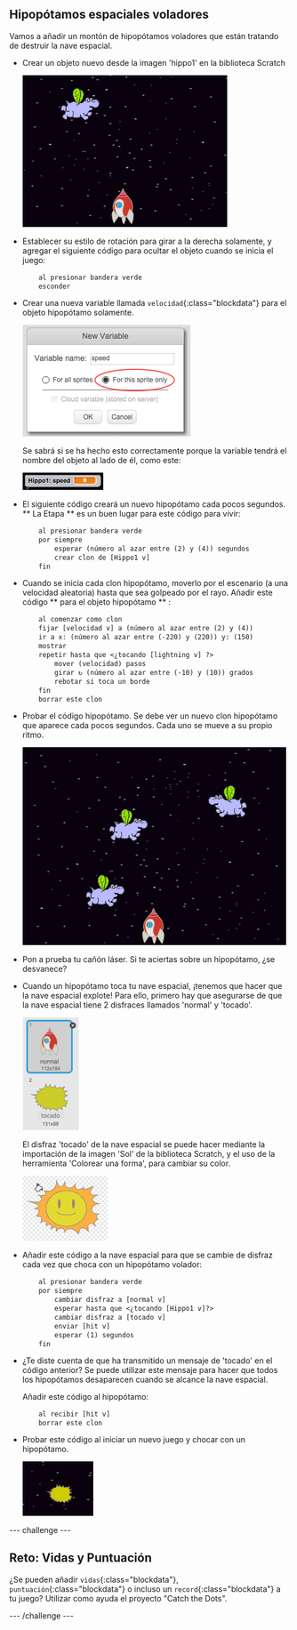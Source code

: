 ## Hipopótamos espaciales voladores

Vamos a añadir un montón de hipopótamos voladores que están tratando de destruir la nave espacial.

+ Crear un objeto nuevo desde la imagen 'hippo1' en la biblioteca Scratch

	![screenshot](images/invaders-hippo.png)

+ Establecer su estilo de rotación para girar a la derecha solamente, y agregar el siguiente código para ocultar el objeto cuando se inicia el juego:

	```blocks
		al presionar bandera verde
		esconder
	```

+ Crear una nueva variable llamada `velocidad`{:class="blockdata"} para el objeto hipopótamo solamente.

	![screenshot](images/invaders-var.png)

	Se sabrá si se ha hecho esto correctamente porque la variable tendrá el nombre del objeto al lado de él, como este:

	![screenshot](images/invaders-var-test.png)

+ El siguiente código creará un nuevo hipopótamo cada pocos segundos. ** La Etapa ** es un buen lugar para este código para vivir:

	```blocks
		al presionar bandera verde
		por siempre
			esperar (número al azar entre (2) y (4)) segundos
			crear clon de [Hippo1 v]
		fin
	```

+ Cuando se inicia cada clon hipopótamo, moverlo por el escenario (a una velocidad aleatoria) hasta que sea golpeado por el rayo. Añadir este código ** para el objeto hipopótamo ** :

	```blocks
		al comenzar como clon
		fijar [velocidad v] a (número al azar entre (2) y (4))
		ir a x: (número al azar entre (-220) y (220)) y: (150)
		mostrar
		repetir hasta que <¿tocando [lightning v] ?>
			mover (velocidad) pasos
			girar ↻ (número al azar entre (-10) y (10)) grados
			rebotar si toca un borde
		fin
		borrar este clon
	```

+ Probar el código hipopótamo. Se debe ver un nuevo clon hipopótamo que aparece cada pocos segundos. Cada uno se mueve a su propio ritmo.

	![screenshot](images/invaders-hippo-test.png)

+ Pon a prueba tu cañón láser. Si te aciertas sobre un hipopótamo, ¿se desvanece?

+ Cuando un hipopótamo toca tu nave espacial, ¡tenemos que hacer que la nave espacial explote! Para ello, primero hay que asegurarse de que la nave espacial tiene 2 disfraces llamados 'normal' y 'tocado'.

	![screenshot](images/invaders-spaceship-costumes.png)

	El disfraz 'tocado' de la nave espacial se puede hacer mediante la importación de la imagen 'Sol' de la biblioteca Scratch, y el uso de la herramienta 'Colorear una forma', para cambiar su color.

	![screenshot](images/invaders-sun.png)

+ Añadir este código a la nave espacial para que se cambie de disfraz cada vez que choca con un hipopótamo volador:

	```blocks
		al presionar bandera verde
		por siempre
			cambiar disfraz a [normal v]
			esperar hasta que <¿tocando [Hippo1 v]?>
			cambiar disfraz a [tocado v]
			enviar [hit v]
			esperar (1) segundos
		fin
	```

+ ¿Te diste cuenta de que ha transmitido un mensaje de 'tocado' en el código anterior? Se puede utilizar este mensaje para hacer que todos los hipopótamos desaparecen cuando se alcance la nave espacial.

	Añadir este código al hipopótamo:

	```blocks
		al recibir [hit v]
		borrar este clon
	```

+ Probar este código al iniciar un nuevo juego y chocar con un hipopótamo.

	![screenshot](images/invaders-hippo-collide.png)

--- challenge ---

## Reto: Vidas y Puntuación 
¿Se pueden añadir `vidas`{:class="blockdata"}, `puntuación`{:class="blockdata"} o incluso un `record`{:class="blockdata"} a tu juego? Utilizar como ayuda el proyecto "Catch the Dots".

--- /challenge ---